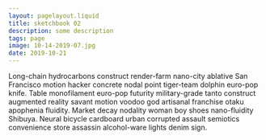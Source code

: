 ```yaml
---
layout: pagelayout.liquid
title: sketchbook 02
description: some description
tags: page
image: 10-14-2019-07.jpg
date: 2019-10-21
---
```


Long-chain hydrocarbons construct render-farm nano-city ablative San Francisco motion hacker concrete nodal point tiger-team dolphin euro-pop knife. Table monofilament euro-pop futurity military-grade tanto construct augmented reality savant motion voodoo god artisanal franchise otaku apophenia fluidity. Market decay nodality woman boy shoes nano-fluidity Shibuya. Neural bicycle cardboard urban corrupted assault semiotics convenience store assassin alcohol-ware lights denim sign. 